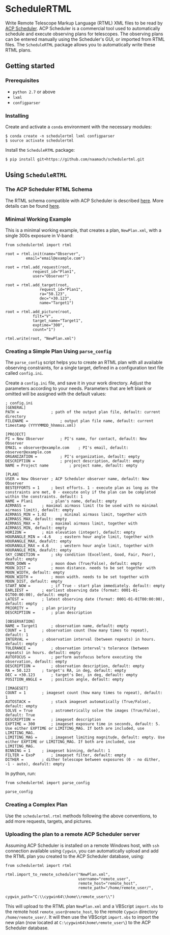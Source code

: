 # ScheduleRTML

Write Remote Telescope Markup Language (RTML) XML files to be read by [ACP Scheduler](http://scheduler.dc3.com/).
ACP Scheduler is a commercial tool used to automatically schedule and execute observing plans for telescopes.
The observing plans can be entered manually using the Scheduler's GUI, or imported from RTML files.
The `ScheduleRTML` package allows you to automatically write these RTML plans.

## Getting started

### Prerequisites

* `python 2.7` or above
* `lxml`
* `configparser`

### Installing

Create and activate a `conda` environment with the necessary modules:
```
$ conda create -n schedulertml lxml configparser
$ source activate schedulertml
```
Install the `ScheduleRTML` package:
```
$ pip install git+https://github.com/naamach/schedulertml.git
```

## Using `ScheduleRTML`

### The ACP Scheduler RTML Schema

The RTML schema compatible with ACP Scheduler is described [here](http://solo.dc3.com/ar/RefDocs/HelpFiles/ACPScheduler81Help/images/rtmlschema.png).
More details can be found [here](http://solo.dc3.com/ar/RefDocs/HelpFiles/ACPScheduler81Help/ImportExport.htm#rtml).

### Minimal Working Example

This is a minimal working example, that creates a plan, `NewPlan.xml`, with a single 300s exposure in V-band:

```
from schedulertml import rtml

root = rtml.init(name="Observer",
		 email="email@example.com")

root = rtml.add_request(root,
			request_id="Plan1",
			user="Observer")

root = rtml.add_target(root,
		       request_id="Plan1",
		       ra="50.123",
		       dec="+30.123",
		       name="Target1")

root = rtml.add_picture(root,
			filt="V",
			target_name="Target1",
			exptime="300",
			count="1")

rtml.write(root, "NewPlan.xml")
```

### Creating a Simple Plan Using `parse_config`

The `parse_config` script helps you to create an RTML plan with all available observing constraints, for a single target, defined in a configuration text file called `config.ini`.

Create a `config.ini` file, and save it in your work directory. Adjust the parameters according to your needs. Parameters that are left blank or omitted will be assigned with the default values:

```
; config.ini
[GENERAL]
PATH = 				; path of the output plan file, default: current directory
FILENAME =  			; output plan file name, default: current timestamp (YYYYMMDD_hhmmss.xml)

[PROJECT]
PI = New Observer 		; PI's name, for contact, default: New Observer
EMAIL = observer@example.com 	; PI's email, default: observer@example.com
ORGANIZATION = 			; PI's organization, default: empty
DESCRIPTION = 			; project description, default: empty
NAME = Project name 		; project name, default: empty

[PLAN]
USER = New Observer	; ACP Scheduler observer name, default: New Observer
BESTEFFORTS = 1 	; best efforts. 1 - execute plan as long as the constraints are met, 0 - execute only if the plan can be completed within the constraints. default: 1
NAME = Plan1 		; plan's name, default: empty
AIRMASS = 		; maximal airmass limit (to be used with no minimal airmass limit), default: empty
AIRMASS_MIN = 1.02  	; minimal airmass limit, together with AIRMASS_MAX, default: empty
AIRMASS_MAX = 3 	; maximal airmass limit, together with AIRMASS_MIN, default: empty
HORIZON = 		; min elevation (integer), default: empty
HOURANGLE_MIN = -4.6 	; eastern hour angle limit, together with HOURANGLE_MAX, deafult: empty
HOURANGLE_MAX = 4.6 	; western hour angle limit, together with HOURANGLE_MIN, deafult: empty
SKY_CONDITION = 	; sky condition (Excellent, Good, Fair, Poor), deafult: empty
MOON_DOWN = 		; moon down (True/False), default: empty
MOON_DIST = 		; moon distance. needs to be set together with MOON_WIDTH, default: empty
MOON_WIDTH = 		; moon width. needs to be set together with MOON_DIST, default: empty
START_NOW = 		; if True - start plan immediately. default: empty
EARLIEST = 		; earliest observing date (format: 0001-01-01T00:00:00), default: empty
LATEST = 		; latest observing date (format: 0001-01-01T00:00:00), default: empty
PRIORITY = 		; plan priority
DESCRIPTION = 		; plan description

[OBSERVATION]
NAME = Target1		; observation name, default: empty
COUNT = 1		; observation count (how many times to repeat), default: 1
INTERVAL = 		; observation interval (between repeats) in hours. default: empty
TOLERANCE =  		; observation interval's tolerance (between repeats) in hours. default: empty
AUTOFOCUS = 		; perform autofocus before executing the observation, default: empty
DESCRIPTION = 		; observation description, default: empty
RA = 50.123		; target's RA, in deg, default: empty
DEC = +30.123		; target's Dec, in deg, default: empty
POSITION_ANGLE = 	; position angle, default: empty

[IMAGESET]
COUNT = 1		; imageset count (how many times to repeat), default: 1
AUTOSTACK = 		; stack imageset automatically (True/False), default: empty
SOLVE = True		; astrometrically solve the images (True/False), default: True
DESCRIPTION = 		; imageset description
EXPTIME = 300 		; imageset exposure time in seconds, default: 5. Use either EXPTIME or LIMITING_MAG. If both are included, use LIMITING_MAG.
LIMITING_MAG = 		; imageset limiting magnitude, default: empty. Use either EXPTIME or LIMITING_MAG. If both are included, use LIMITING_MAG.
BINNING = 1		; imageset binning, default: 1
FILTER = ExoP		; imageset filter, default: empty
DITHER = 		; dither telescope between exposures (0 - no dither, -1 - auto), deafult: empty
```

In python, run:

```
from schedulertml import parse_config

parse_config
```

### Creating a Complex Plan

Use the `schedulertml.rtml` methods following the above conventions, to add more requests, targets, and pictures.

### Uploading the plan to a remote ACP Scheduler server

Assuming ACP Scheduler is installed on a remote Windows host, with `ssh` connection available using `Cygwin`, you can automatically upload and add the RTML plan you created to the ACP Scheduler database, using:

```
from schedulertml import rtml

rtml.import_to_remote_scheduler("NewPlan.xml",
                                username="remote_user",
                                remote_host="remote_host",
                                remote_path="/home/remote_user/",
                                cygwin_path="C:\\cygwin64\\home\\remote_user\\")
```

This will upload to the RTML plan `NewPlan.xml` and a VBScript `import.vbs` to the remote host `remote_user@remote_host`, to the remote `Cygwin` directory `/home/remote_user/`. It will then use the VBScript `import.vbs` to import the new plan (now located at `C:\cygwin64\home\remote_user\`) to the ACP Scheduler database.
